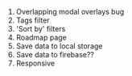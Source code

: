 <!--  Replies to comments -->
<!--  Edit feedback -->
1. Overlapping modal overlays bug
2. Tags filter
3. 'Sort by' filters
4. Roadmap page 
5. Save data to local storage
6. Save data to firebase??
7. Responsive